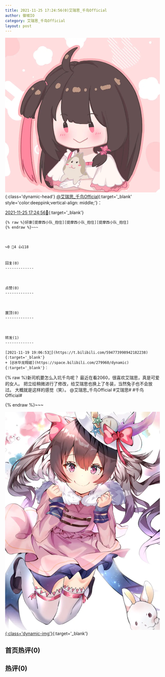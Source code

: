 ```yaml
---
title: 2021-11-25 17:24:56(0)艾瑞思_千鸟Official
author: 御坂IO
category: 艾瑞思_千鸟Official
layout: post
---
```


![img](/images/7e08840c56f251de28bdf766b647bd5fe9a5d50a.jpg){:class='dynamic-head'}
[@艾瑞思_千鸟Official](https://space.bilibili.com/1090010845/dynamic){:target='_blank' style='color:deeppink;vertical-align: middle;'}：

[2021-11-25 17:24:56🔗](https://t.bilibili.com/596974237667412546){:target='_blank'}

~~~
{% raw %}好康[提摩西小队_抱住][提摩西小队_抱住][提摩西小队_抱住]
{% endraw %}~~~



↪️0 💬4 👍118


回复(0)
-------------



点赞(0)
-------------



置顶(0)
-------------



转发(1)
-------------

[2021-11-19 19:06:53🔗](https://t.bilibili.com/594773998942182238){:target='_blank'}
+ [@冰华龙翔姬](https://space.bilibili.com/279960/dynamic){:target='_blank'}：
~~~
{% raw %}新司机要怎么入坑千鸟呢？
最近在看2060，很喜欢艾瑞思，真是可爱的女人。
把立绘稍微进行了修改，给艾瑞思也换上了冬装，当然兔子也不会放过。
大概就是这样的感觉（笑）。
@艾瑞思_千鸟Official 
#艾瑞思# #千鸟Official#
 
{% endraw %}~~~


[![img](/images/dd8aa91a421281746792950097adf93d4e5eb060.jpg){:class='dynamic-img'}](/images/dd8aa91a421281746792950097adf93d4e5eb060.jpg){:target='_blank'}




首页热评(0)
-------------



热评(0)
-------------



